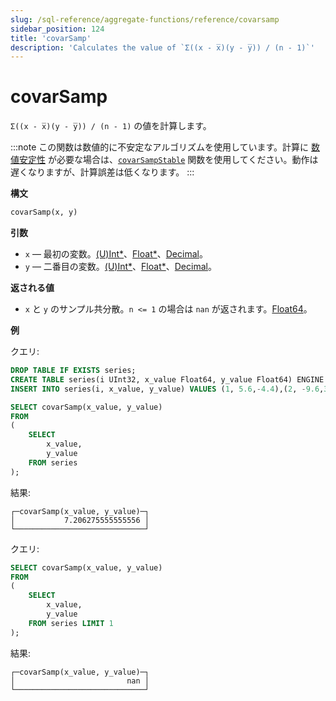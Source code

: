 ```yaml
---
slug: /sql-reference/aggregate-functions/reference/covarsamp
sidebar_position: 124
title: 'covarSamp'
description: 'Calculates the value of `Σ((x - x̅)(y - y̅)) / (n - 1)`'
---
```



# covarSamp

`Σ((x - x̅)(y - y̅)) / (n - 1)` の値を計算します。

:::note
この関数は数値的に不安定なアルゴリズムを使用しています。計算に [数値安定性](https://en.wikipedia.org/wiki/Numerical_stability) が必要な場合は、[`covarSampStable`](../reference/covarsamp.md) 関数を使用してください。動作は遅くなりますが、計算誤差は低くなります。
:::

**構文**

```sql
covarSamp(x, y)
```

**引数**

- `x` — 最初の変数。[(U)Int*](../../data-types/int-uint.md)、[Float*](../../data-types/float.md)、[Decimal](../../data-types/decimal.md)。
- `y` — 二番目の変数。[(U)Int*](../../data-types/int-uint.md)、[Float*](../../data-types/float.md)、[Decimal](../../data-types/decimal.md)。

**返される値**

- `x` と `y` のサンプル共分散。`n <= 1` の場合は `nan` が返されます。[Float64](../../data-types/float.md)。

**例**

クエリ:

```sql
DROP TABLE IF EXISTS series;
CREATE TABLE series(i UInt32, x_value Float64, y_value Float64) ENGINE = Memory;
INSERT INTO series(i, x_value, y_value) VALUES (1, 5.6,-4.4),(2, -9.6,3),(3, -1.3,-4),(4, 5.3,9.7),(5, 4.4,0.037),(6, -8.6,-7.8),(7, 5.1,9.3),(8, 7.9,-3.6),(9, -8.2,0.62),(10, -3,7.3);
```

```sql
SELECT covarSamp(x_value, y_value)
FROM
(
    SELECT
        x_value,
        y_value
    FROM series
);
```

結果:

```reference
┌─covarSamp(x_value, y_value)─┐
│           7.206275555555556 │
└─────────────────────────────┘
```

クエリ:

```sql
SELECT covarSamp(x_value, y_value)
FROM
(
    SELECT
        x_value,
        y_value
    FROM series LIMIT 1
);
```

結果:

```reference
┌─covarSamp(x_value, y_value)─┐
│                         nan │
└─────────────────────────────┘
```
